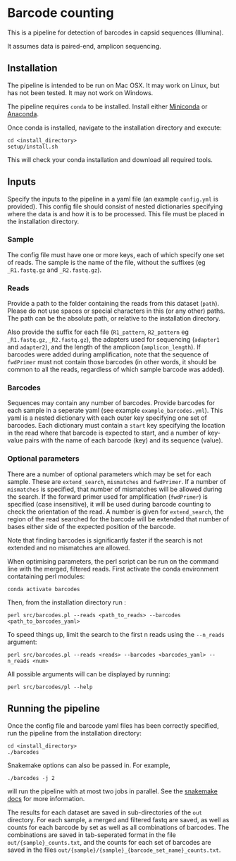 # Barcode counting

This is a pipeline for detection of barcodes in capsid sequences (Illumina).

It assumes data is paired-end, amplicon sequencing.  

## Installation

The pipeline is intended to be run on Mac OSX.  It may work on Linux, but has not been tested.  It may not work on Windows.

The pipeline requires `conda` to be installed.  Install either [Miniconda](https://docs.conda.io/en/latest/miniconda.html) or [Anaconda](https://docs.anaconda.com/anaconda/install/).

Once conda is installed, navigate to the installation directory and execute:

```
cd <install_directory>
setup/install.sh
```

This will check your conda installation and download all required tools.

## Inputs

Specify the inputs to the pipeline in a yaml file (an example `config.yml` is provided).
This config file should consist of nested dictionaries specifying where the data is and how it is to be processed.  This file must be placed in the installation directory.

### Sample

The config file must have one or more keys, each of which specify one set of reads.  The sample is the name of the file, without the suffixes (eg `_R1.fastq.gz` and `_R2.fastq.gz`).

### Reads

Provide a path to the folder containing the reads from this dataset (`path`).  Please do not use spaces or special characters in this (or any other) paths.  The path can be the absolute path, or relative to the installation directory.

Also provide the suffix for each file (`R1_pattern`, `R2_pattern` eg `_R1.fastq.gz`, `_R2.fastq.gz`), the adapters used for sequencing (`adapter1` and `adapter2`), and the length of the amplicon (`amplicon_length`). If barcodes were added during amplification, note that the sequence of `fwdPrimer` must not contain those barcodes (in other words, it should be common to all the reads, regardless of which sample barcode was added).

### Barcodes

Sequences may contain any number of barcodes.  Provide barcodes for each sample in a seperate yaml (see example `example_barcodes.yml`).  This yaml is a nested dictionary with each outer key specifying one set of barcodes.  Each dictionary must contain a `start` key specifying the location in the read where that barcode is expected to start, and a number of key-value pairs with the name of each barcode (key) and its sequence (value).

### Optional parameters

There are a number of optional parameters which may be set for each sample.  These are `extend_search`, `mismatches` and `fwdPrimer`.  If a number of `mismatches` is specified, that number of mismatches will be allowed during the search. If the forward primer used for amplification (`fwdPrimer`) is specified (case insensitive), it will be used during barcode counting to check the orientation of the read.  A number is given for `extend_search`, the region of the read searched for the barcode will be extended that number of bases either side of the expected position of the barcode. 

Note that finding barcodes is significantly faster if the search is not extended and no mismatches are allowed.  

When optimising parameters, the perl script can be run on the command line with the merged, filtered reads.  First activate the conda environment contataining perl modules:
```
conda activate barcodes
```
Then, from the installation directory run :
```
perl src/barcodes.pl --reads <path_to_reads> --barcodes <path_to_barcodes_yaml>
```
To speed things up, limit the search to the first n reads using the `--n_reads` argument:
```
perl src/barcodes.pl --reads <reads> --barcodes <barcodes_yaml> --n_reads <num>
```
All possible arguments will can be displayed by running:
```
perl src/barcodes/pl --help
```

## Running the pipeline

Once the config file and barcode yaml files has been correctly specified, run the pipeline from the installation directory:

```
cd <install_directory>
./barcodes
```

Snakemake options can also be passed in.  For example, 
```
./barcodes -j 2
```
will run the pipeline with at most two jobs in parallel.  See the [snakemake docs](https://snakemake.readthedocs.io/en/stable/executable.html) for more information.

The results for each dataset are saved in sub-directories of the `out` directory.  For each sample, a merged and filtered fastq are saved, as well as counts for each barcode by set as well as all combinations of barcodes.  The combinations are saved in tab-seperated format in the file `out/{sample}_counts.txt`, and the counts for each set of barcodes are saved in the files `out/{sample}/{sample}_{barcode_set_name}_counts.txt`.


